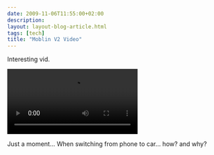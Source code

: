 ```yaml
---
date: 2009-11-06T11:55:00+02:00
description:
layout: layout-blog-article.html
tags: [tech]
title: "Moblin V2 Video"
---
```


Interesting vid.

<div class="videoWrapper">
  <video controls>
    <source src="/assets/posts/2009-11-06-moblin/moblin.mp4" type="video/mp4">
      Your browser does not support HTML5 video.
  </video>
</div>


Just a moment... When switching from phone to car... how? and why?
